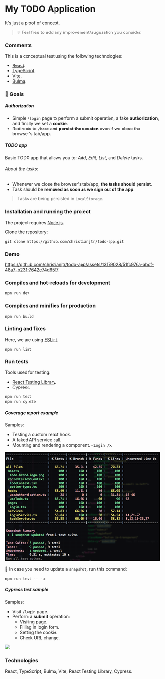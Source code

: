 # My TODO Application

It's just a proof of concept.

> :bulb: Feel free to add any improvement/sugesstion you consider.

### Comments

This is a conceptual test using the following technologies:

- [React](https://react.dev/).
- [TypeScript](https://www.typescriptlang.org/).
- [Vite](https://vitejs.dev/).
- [Bulma](https://bulma.io/).

### 🎯 Goals

##### Authorization

- Simple `/login` page to perform a submit operation, a fake **authorization**, and finally we set a **cookie**.
- Redirects to `/home` and **persist the session** even if we close the browser's tab/app.

##### TODO app

Basic TODO app that allows you to: *Add*, *Edit*, *List*, and *Delete* tasks.

###### About the tasks:

- Whenever we close the browser's tab/app, **the tasks should persist**.
- Task should be **removed as soon as we sign out of the app**.

> Tasks are being persisted in `LocalStorage`.



### Installation and running the project

The project requires [Node.js](https://nodejs.org/).

Clone the repository:

```shell
git clone https://github.com/christianjtr/todo-app.git
```
### Demo

https://github.com/christianjtr/todo-app/assets/13179028/51fc976a-abcf-48a7-b231-7642e74d65f7

### Compiles and hot-reloads for development

```
npm run dev
```

### Compiles and minifies for production

```
npm run build
```

### Linting and fixes

Here, we are using [ESLint](https://eslint.org/).

```
npm run lint
```

### Run tests

Tools used for testing:

- [React Testing Library](https://testing-library.com/).
- [Cypress](https://www.cypress.io/).

```
npm run test
npm run cy:e2e
```

##### Coverage report example

Samples:
- Testing a custom react hook.
- A faked API service call.
- Mounting and rendering a component. `<Login />`.

![](./assets/coverage.png)

:memo: In case you need to update a `snapshot`, run this command:

```
npm run test -- -u
```

##### Cypress test sample

Samples:

- Visit `/login` page.
- Perform a **submit** operation:
  - Visiting page.
  - Filling in login form.
  - Setting the cookie.
  - Check URL change.
 

![](./assets/cypress_sample.gif)



### Technologies

React, TypeScript, Bulma, Vite, React Testing Library, Cypress.
